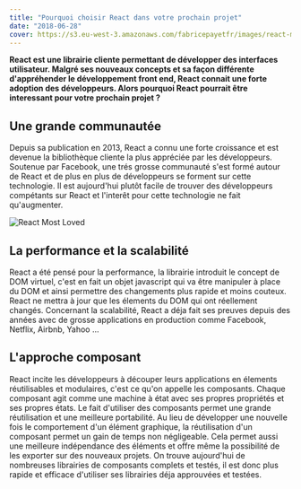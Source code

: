 ```yaml
---
title: "Pourquoi choisir React dans votre prochain projet"
date: "2018-06-28"
cover: https://s3.eu-west-3.amazonaws.com/fabricepayetfr/images/react-most-loved.png
---
```


**React est une librairie cliente permettant de développer des interfaces utilisateur. Malgré ses nouveaux concepts et sa façon différente d'appréhender le développement front end, React connait une forte adoption des développeurs. Alors pourquoi React pourrait être interessant pour votre prochain projet ?**

## Une grande communautée

Depuis sa publication en 2013, React a connu une forte croissance et est devenue la bibliothèque cliente la plus appréciée par les développeurs. Soutenue par Facebook, une trés grosse communauté s'est formé autour de React et de plus en plus de développeurs se forment sur cette technologie. Il est aujourd'hui plutôt facile de trouver des développeurs compétants sur React et l'interêt pour cette technologie ne fait qu'augmenter.

![React Most Loved](https://s3.eu-west-3.amazonaws.com/fabricepayetfr/images/react-most-loved.png)

## La performance et la scalabilité

React a été pensé pour la performance, la librairie introduit le concept de DOM virtuel, c'est en fait un objet javascript qui va être manipuler à place du DOM et ainsi permettre des changements plus rapide et moins couteux. React ne mettra à jour que les élements du DOM qui ont réellement changés.
Concernant la scalabilité, React a déja fait ses preuves depuis des années avec de grosse applications en production comme Facebook, Netflix, Airbnb, Yahoo ...

## L'approche composant
React incite les développeurs à découper leurs applications en élements réutilisables et modulaires, c'est ce qu'on appelle les composants. Chaque composant agit comme une machine à état avec ses propres propriétés et ses propres états. Le fait d'utiliser des composants permet une grande réutilisation et une meilleure portabilité. Au lieu de développer une nouvelle fois le comportement d'un élément graphique, la réutilisation d'un composant permet un gain de temps non négligeable. Cela permet aussi une meilleure indépendance des éléments et offre même la possibilité de les exporter sur des nouveaux projets. On trouve aujourd'hui de nombreuses librairies de composants complets et testés, il est donc plus rapide et efficace d'utiliser ses librairies déja approuvées et testées.

